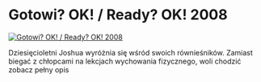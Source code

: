 Gotowi? OK! / Ready? OK! 2008 
=============
[![Gotowi? OK! / Ready? OK! 2008 ](http://vidos.pl/images/player.gif)](http://vidos.pl/gotowi-ok-ready-ok-2008)

 Dziesięcioletni Joshua wyróżnia się wśród swoich równieśników. Zamiast biegać z chłopcami na lekcjach wychowania fizycznego, woli chodzić zobacz pełny opis
